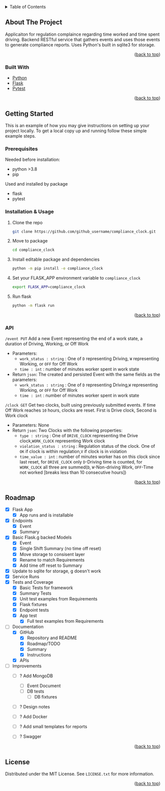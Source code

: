 <div id="top"></div>

<!-- TABLE OF CONTENTS -->
<details>
  <summary>Table of Contents</summary>
  <ol>
    <li>
      <a href="#about-the-project">About The Project</a>
      <ul>
        <li><a href="#built-with">Built With</a></li>
      </ul>
    </li>
    <li>
      <a href="#getting-started">Getting Started</a>
      <ul>
        <li><a href="#prerequisites">Prerequisites</a></li>
        <li><a href="#installation">Installation< & Usage/a></li>
        <li><a href="#api">API/a></li>
      </ul>
    </li>
    <li><a href="#roadmap">Roadmap</a></li>
    <li><a href="#license">License</a></li>
  </ol>
</details>



<!-- ABOUT THE PROJECT -->
## About The Project

Applicaiton for regulation complaince regarding time worked and time spent driving. Backend RESTful service that gathers events and uses those events to generate compliance reports. Uses Python's built in sqlite3 for storage.

<p align="right">(<a href="#top">back to top</a>)</p>


### Built With

* [Python](https://www.python.org/)
* [Flask](https://flask.palletsprojects.com/en/2.0.x/)
* [Pytest](https://docs.pytest.org/en/6.2.x/)

<p align="right">(<a href="#top">back to top</a>)</p>


<!-- GETTING STARTED -->
## Getting Started

This is an example of how you may give instructions on setting up your project locally.
To get a local copy up and running follow these simple example steps.

### Prerequisites

Needed before installation:
* python >3.8
* pip

Used and installed by package
* flask
* pytest

### Installation & Usage

1. Clone the repo
   ```sh
   git clone https://github.com/github_username/compliance_clock.git
   ```
2. Move to package
   ```sh
   cd compliance_clock
   ```
3. Install editable package and dependencies
   ```sh
   python -m pip install -e compliance_clock
   ```
4. Set your FLASK_APP environment variable to `compliance_clock`
   ```sh
   export FLASK_APP=compliance_clock
   ```
4. Run flask
   ```sh
   python -m flask run
   ```

<p align="right">(<a href="#top">back to top</a>)</p>

### API

`/event PUT` Add a new Event representing the end of a work state, a duration of Driving, Working, or Off Work
* Parameters:
  * `work_status : string` : One of `D` representing Driving, `W` representing Working, or `OFF` for Off Work
  * `time : int` : number of minutes worker spent in work state
* Return `json`: The created and persisted Event with the same fields as the parameters:
  * `work_status : string` : One of `D` representing Driving,`W` representing Working, or `OFF` for Off Work
  * `time : int` : number of minutes worker spent in work state

`/clock GET` Get two clocks, built using previously submitted events. If time Off Work reaches `10` hours, clocks are reset. First is Drive clock, Second is Work clock
* Parameters: None
* Return `json`: Two Clocks with the following properties:
  * `type : string` : One of `DRIVE_CLOCK` representing the Drive clock,`WORK_CLOCK` representing Work clock
  * `violation_status : string` : Regulation status of the clock. One of `OK` if clock is within regulation,`V` if clock is in violation
  * `time_value : int` : number of minutes worker has on this clock since last reset, for `DRIVE_CLOCK` only `D`-Driving time is counted, for `WORK_CLOCK` all three are summed(`D`, `W`-Non-driving Work, `OFF`-Time not worked [breaks less than 10 consecutive hours])

<p align="right">(<a href="#top">back to top</a>)</p>


<!-- ROADMAP -->
## Roadmap

- [x] Flask App
    - [x] App runs and is installable
- [x] Endpoints
    - [x] Event
    - [x] Summary
- [x] Basic Flask.g backed Models
    - [x] Event
    - [x] Single Shift Summary (no time off reset)
    - [x] Move storage to consisent layer
    - [x] Rename to match Requirements
    - [x] Add time off reset to Summary
- [x] Update to sqlite for storage, g doesn't work
- [x] Service Runs
- [x] Tests and Coverage
    - [x] Basic Tests for framework
    - [x] Summary Tests 
    - [x] Unit test examples from Requirements 
    - [x] Flask fixtures
    - [x] Endpoint tests
    - [x] App test
        - [x] Full test examples from Requirements
- [ ] Documentation
    - [x] GitHub
        - [x] Repository and README
        - [x] Roadmap/TODO
        - [x] Summary
        - [x] Instructions
    - [x] APIs
- [ ] Improvements
    - [ ] ? Add MongoDB
        - [ ] Event Document
        - [ ] DB tests
            - [ ] DB fixtures
    - [ ] ? Design notes
    - [ ] ? Add Docker
    - [ ] ? Add small templates for reports
    - [ ] ? Swagger


<p align="right">(<a href="#top">back to top</a>)</p>


<!-- LICENSE -->
## License

Distributed under the MIT License. See `LICENSE.txt` for more information.

<p align="right">(<a href="#top">back to top</a>)</p>
